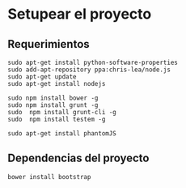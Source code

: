 # Setupear el proyecto  

## Requerimientos

```
sudo apt-get install python-software-properties  
sudo add-apt-repository ppa:chris-lea/node.js  
sudo apt-get update  
sudo apt-get install nodejs  

sudo npm install bower -g
sudo npm install grunt -g
sudo  npm install grunt-cli -g
sudo  npm install testem -g

sudo apt-get install phantomJS
```

## Dependencias del proyecto

```
bower install bootstrap
```